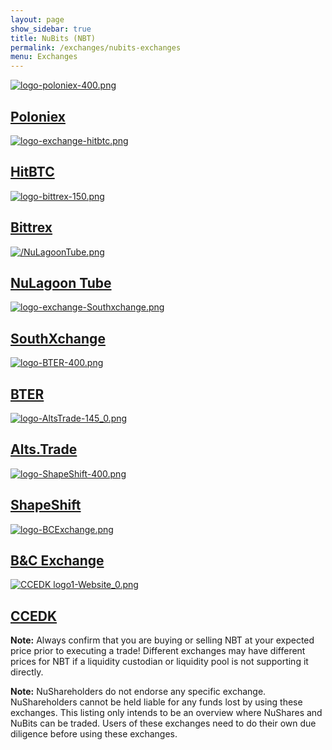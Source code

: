 ```yaml
---
layout: page
show_sidebar: true
title: NuBits (NBT)
permalink: /exchanges/nubits-exchanges
menu: Exchanges
---
```

<div class="exchanges">
  <a class="exchange" href="https://poloniex.com/exchange#btc_nbt" target="_blank">
    <img src="{{ site.url }}/assets/logo-poloniex-400.png" alt="logo-poloniex-400.png" />
    <h2>Poloniex</h2>
  </a>
  <a class="exchange" href="https://hitbtc.com/exchange/NBTBTC" target="_blank">
    <img src="{{ site.url }}/assets/logo-exchange-hitbtc.png" alt="logo-exchange-hitbtc.png" />
    <h2>HitBTC</h2>
  </a>
  <a class="exchange" href="https://bittrex.com/Market/Index?MarketName=BTC-NBT" target="_blank">
    <img src="{{ site.url }}/assets/logo-bittrex-150.png" alt="logo-bittrex-150.png" />
    <h2>Bittrex</h2>
  </a>
  <a class="exchange" href="https://nulagoon.com/" target="_blank">
    <img src="{{ site.url }}/assets/NuLagoonTube.png" alt="/NuLagoonTube.png" />
    <h2>NuLagoon Tube</h2>
  </a>
  <a class="exchange" href="https://www.southxchange.com/Market/Book/BTC/NBT" target="_blank">
   <img src="{{ site.url }}/assets/logo-exchange-Southxchange.png" alt="logo-exchange-Southxchange.png" />
    <h2>SouthXchange</h2>
  </a>
  <a class="exchange" href="https://bter.com/trade/nbt_btc" target="_blank">
   <img src="{{ site.url }}/assets/logo-BTER-400.png" alt="logo-BTER-400.png" />
    <h2>BTER</h2>
  </a>
  <a class="exchange" href="https://alts.trade/trade/NBT/BTC" target="_blank">
   <img src="{{ site.url }}/assets/logo-AltsTrade-145_0.png" alt="logo-AltsTrade-145_0.png" />
    <h2>Alts.Trade</h2>
  </a>
  <a class="exchange" href="https://shapeshift.io/" target="_blank">
    <img src="{{ site.url }}/assets/logo-ShapeShift-400.png" alt="logo-ShapeShift-400.png" />
    <h2>ShapeShift</h2>
  </a>
  <a class="exchange" href="https://bcexchange.org" target="_blank">
   <img src="{{ site.url }}/assets/logo-BCExchange.png" alt="logo-BCExchange.png" />
    <h2>B&C Exchange</h2>
  </a>
  <a class="exchange" href="https://ccedk.com" target="_blank">
   <img src="{{ site.url }}/assets/CCEDK%20logo1-Website_0.png" alt="CCEDK logo1-Website_0.png" />
    <h2>CCEDK</h2>
  </a>
</div>


**Note:** Always confirm that you are buying or selling NBT at your expected price prior to executing a trade! Different exchanges may have different prices for NBT if a liquidity custodian or liquidity pool is not supporting it directly.  

**Note:** NuShareholders do not endorse any specific exchange. NuShareholders cannot be held liable for any funds lost by using these exchanges. This listing only intends to be an overview where NuShares and NuBits can be traded. Users of these exchanges need to do their own due diligence before using these exchanges.
